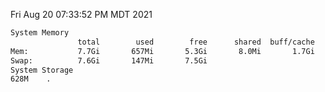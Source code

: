 Fri Aug 20 07:33:52 PM MDT 2021
```bash
System Memory
               total        used        free      shared  buff/cache   available
Mem:           7.7Gi       657Mi       5.3Gi       8.0Mi       1.7Gi       6.7Gi
Swap:          7.6Gi       147Mi       7.5Gi
System Storage
628M	.
```
```bash
